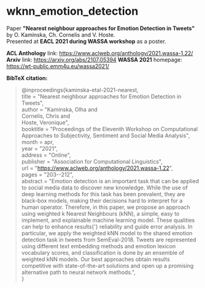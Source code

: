 # wknn_emotion_detection
Paper <b>"Nearest neighbour approaches for Emotion Detection in Tweets"</b> by O. Kaminska, Ch. Cornelis and V. Hoste.  
Presented at <b>EACL 2021 during WASSA workshop</b> as a poster.

<b>ACL Anthology</b> link: https://www.aclweb.org/anthology/2021.wassa-1.22/  
<b>Arxiv</b> link: https://arxiv.org/abs/2107.05394 
<b>WASSA 2021</b> homepage: https://wt-public.emm4u.eu/wassa2021/ 

<b>BibTeX citation:</b> 
>@inproceedings{kaminska-etal-2021-nearest,  
    title = "Nearest neighbour approaches for Emotion Detection in Tweets",  
    author = "Kaminska, Olha  and  
      Cornelis, Chris  and  
      Hoste, Veronique",  
    booktitle = "Proceedings of the Eleventh Workshop on Computational Approaches to Subjectivity, Sentiment and Social Media Analysis",
    month = apr,  
    year = "2021",  
    address = "Online",  
    publisher = "Association for Computational Linguistics",  
    url = "https://www.aclweb.org/anthology/2021.wassa-1.22",  
    pages = "203--212",  
    abstract = "Emotion detection is an important task that can be applied to social media data to discover new knowledge. While the use of deep learning methods for this task has been prevalent, they are black-box models, making their decisions hard to interpret for a human operator. Therefore, in this paper, we propose an approach using weighted k Nearest Neighbours (kNN), a simple, easy to implement, and explainable machine learning model. These qualities can help to enhance results{'} reliability and guide error analysis. In particular, we apply the weighted kNN model to the shared emotion detection task in tweets from SemEval-2018. Tweets are represented using different text embedding methods and emotion lexicon vocabulary scores, and classification is done by an ensemble of weighted kNN models. Our best approaches obtain results competitive with state-of-the-art solutions and open up a promising alternative path to neural network methods.",  
}
